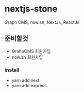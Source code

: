 # nextjs-stone
Graph CMS, now.sh, NextJs, ReactJs

## 준비할것
- GrahpCMS 회원가입
- now.sh 회원가입

### install
- yarn add next
- yarn add express